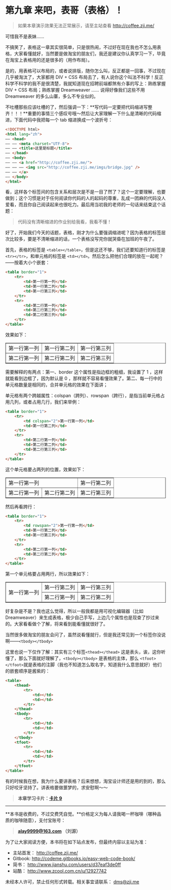 第九章 来吧，表哥（表格）！
===

> 如果本章演示效果无法正常展示，请至主站查看 http://coffee.zji.me/

可惜我不是表妹……

不搞笑了，表格这一章其实很简单，只是很热闹，不过好在现在我也不怎么用表格，大家看懂就好，当然要是做淘宝的朋友们，我还是建议你认真学习一下，毕竟在淘宝上表格用的还是很多的（用作布局）。

是的，用表格可以布局的，或者说排版，随你怎么叫，反正都是一回事，不过现在几乎被淘汰了，大家都用 DIV + CSS 布局去了，有人说你这个叫法不科学！反正科学不科学的我不是很清楚，我就知道现在招聘前端都煞有介事的写上：熟练掌握 DIV + CSS 布局；熟练掌握 Dreamweaver …… 说得好像我们这些不用 Dreamweaver 的多么山寨，多么不专业似的。

不吐槽那些应该吐槽的了，然后强调一下：**写代码一定要把代码缩进写整齐！！！**重要的事情三个感叹号哦～然后让大家理解一下什么是清晰的代码缩进，下面代码中我把每一个 tab 缩进换成一个波折号：

```html
<!DOCTYPE html>
<html lang="zh">
—— <head>
—— —— <meta charset="UTF-8">
—— —— <title>这里是标题</title>
—— </head>
—— <body>
—— —— <a href="http://coffee.zji.me/">
—— —— —— <img src="http://coffee.zji.me/imgs/bridge.jpg" />
—— —— </a>
—— </body>
</html>
```

看，这样各个标签间的包含关系和层次是不是一目了然了？这个一定要理解，也要做到；这个习惯是对于任何阅读你代码的人的起码的尊重，乱成一团麻的代码没人爱看，而且你自己阅读起来也很吃力。最后用当初我的老师的一句话来结束这个话题：

> 代码没有清晰缩进的作业别给我看，我看不懂！

好了，开始我们今天的话题，表格，刚才为什么要强调缩进呢？因为表格的标签层次比较多，要是不清晰缩进的话，一个表格没写完你就哭昏在加班的午夜了。

首先，表格的标签是 `<table></table>`，但是这还不够，我们还要知道行的标签是 `<tr></tr>`，和单元格的标签是 `<td></td>`。然后怎么把他们合理的放在一起呢？——按着大小个嵌套：

```html
<table border="1">
	<tr>
		<td>第一行第一列</td>
		<td>第一行第二列</td>
		<td>第一行第三列</td>
	</tr>
	<tr>
		<td>第二行第一列</td>
		<td>第二行第二列</td>
		<td>第二行第三列</td>
	</tr>
</table>
```

效果如下：

<table border="1">
	<tr>
		<td>第一行第一列</td>
		<td>第一行第二列</td>
		<td>第一行第三列</td>
	</tr>
	<tr>
		<td>第二行第一列</td>
		<td>第二行第二列</td>
		<td>第二行第三列</td>
	</tr>
</table>

需要解释的有两点：第一、border 这个属性是指边框的粗细，我设置了 1 ，这样就能看到边框了，因为默认是 0 ，那样就不容易看懂效果了。第二、每一行中的单元格数量是相同的，合并单元格的效果在下面讲；

单元格有两个跨越属性：colspan（跨列）、rowspan（跨行），是指当前单元格占用几列，或者占用几行，我们来举例：

```html
<table border="1">
	<tr>
		<td colspan="2">第一行第一列</td>
		<td>第一行第二列</td>
	</tr>
	<tr>
		<td>第二行第一列</td>
		<td>第二行第二列</td>
		<td>第二行第三列</td>
	</tr>
</table>
```

这个单元格要占两列的位置，效果如下：

<table border="1">
	<tr>
		<td colspan="2">第一行第一列</td>
		<td>第一行第二列</td>
	</tr>
	<tr>
		<td>第二行第一列</td>
		<td>第二行第二列</td>
		<td>第二行第三列</td>
	</tr>
</table>

然后再看跨行：

```html
<table border="1">
	<tr>
		<td rowspan="2">第一行第一列</td>
		<td>第一行第二列</td>
		<td>第一行第三列</td>
	</tr>
	<tr>
		<td>第二行第一列</td>
		<td>第二行第二列</td>
	</tr>
</table>
```

第一个单元格要占用两行，所以效果如下：

<table border="1">
	<tr>
		<td rowspan="2">第一行第一列</td>
		<td>第一行第二列</td>
		<td>第一行第三列</td>
	</tr>
	<tr>
		<td>第二行第一列</td>
		<td>第二行第二列</td>
	</tr>
</table>

好复杂是不是？我也这么觉得，所以一般我都是用可视化编辑器（比如 Dreamweaver）来生成表格，极少自己手写，上边几个属性也是现查了抄过来的。大家看看做个了解，将来看到能看懂就很好了。

当然很多做淘宝的朋友会问了，虽然说看懂就行，但是我还常见到一个标签你没说啊——`<tbody></tbody>`

这里也说一下仅作了解：其实有三个标签`<thead></thead>` 这是表头，诶，这你听懂了，那么下面就好理解了，`<tbody></tbody>` 是表格的主体，那么 `<tfoot></tfoot>`就是表格的注脚（我也不知道怎么取名字，知道我什么意思就好）他们的嵌套顺序是酱紫的：

```html
<table>
	<thead>
		<tr>
			<td></td>
			<td></td>
		</tr>
	</thead>
	<tbody>
		<tr>
			<td></td>
			<td></td>
		</tr>
	</tbody>
	<tfoot>
		<tr>
			<td></td>
			<td></td>
		</tr>
	</tfoot>
</table>
```

有的时候我在想，我为什么要讲表格？后来想想，淘宝设计师还是用的到的，那么只好咬牙坚持了。讲表格要做噩梦的，求安慰啊～～

> **本章学习卡片：[卡片 9](http://coffee.zji.me/card.html?name=chapter9)**

---

**本书是收费的，不过交费凭自觉。**价格定义为每人请我喝一杯咖啡（哪种品质的咖啡随意），支付宝账号：

> **alay9999@163.com  （刘源）**

为了让大家阅读方便，本书将在如下站点发布，但最终内容以主站为准：

* 主站首发： http://coffee.zji.me/
* Gitbook: http://codeme.gitbooks.io/easy-web-code-book/
* 简书： http://www.jianshu.com/users/d37eaf3de0ff
* 站酷： http://www.zcool.com.cn/u/12927742

未经本人许可，禁止任何形式转载。相关事宜请联系： dms@zji.me